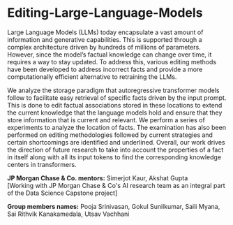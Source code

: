 # Editing-Large-Language-Models
Large Language Models (LLMs) today encapsulate a vast amount of information and generative capabilities. This is supported through a complex architecture driven by hundreds of millions of parameters. However, since the model’s factual knowledge can change over time, it requires a way to stay updated. To address this, various editing methods have been developed to address incorrect facts and provide a more computationally efficient alternative to retraining the LLMs.

We analyze the storage paradigm that autoregressive transformer models follow to facilitate easy retrieval of specific facts driven by the input prompt. This is done to edit factual associations stored in these locations to extend the current knowledge that the language models hold and ensure that they store information that is current and relevant. We perform a series of experiments to analyze the location of facts. The examination has also been performed on editing methodologies followed by current strategies and certain shortcomings are identified and underlined. Overall, our work drives the direction of future research to take into account the properties of a fact in itself along with all its input tokens to find the corresponding knowledge centers in transformers.

**JP Morgan Chase & Co. mentors:** Simerjot Kaur, Akshat Gupta <br/>
[Working with JP Morgan Chase & Co's AI research team as an integral part of the Data Science Capstone project]<br/>

**Group members names:** Pooja Srinivasan, Gokul Sunilkumar, Saili Myana, Sai Rithvik Kanakamedala, Utsav Vachhani
